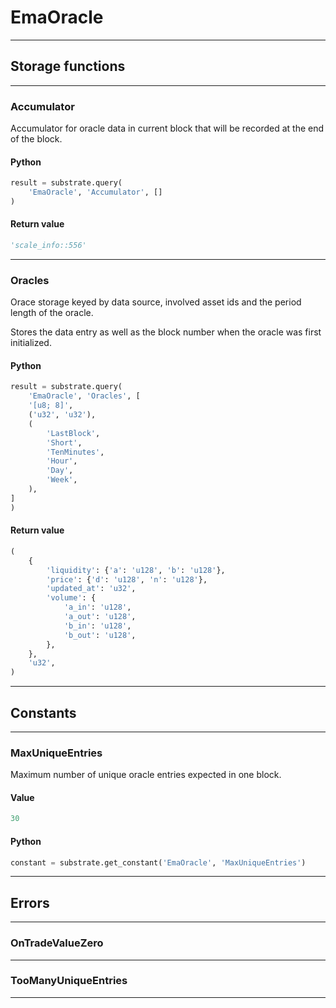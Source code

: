 
# EmaOracle

---------
## Storage functions

---------
### Accumulator
 Accumulator for oracle data in current block that will be recorded at the end of the block.

#### Python
```python
result = substrate.query(
    'EmaOracle', 'Accumulator', []
)
```

#### Return value
```python
'scale_info::556'
```
---------
### Oracles
 Orace storage keyed by data source, involved asset ids and the period length of the oracle.

 Stores the data entry as well as the block number when the oracle was first initialized.

#### Python
```python
result = substrate.query(
    'EmaOracle', 'Oracles', [
    '[u8; 8]',
    ('u32', 'u32'),
    (
        'LastBlock',
        'Short',
        'TenMinutes',
        'Hour',
        'Day',
        'Week',
    ),
]
)
```

#### Return value
```python
(
    {
        'liquidity': {'a': 'u128', 'b': 'u128'},
        'price': {'d': 'u128', 'n': 'u128'},
        'updated_at': 'u32',
        'volume': {
            'a_in': 'u128',
            'a_out': 'u128',
            'b_in': 'u128',
            'b_out': 'u128',
        },
    },
    'u32',
)
```
---------
## Constants

---------
### MaxUniqueEntries
 Maximum number of unique oracle entries expected in one block.
#### Value
```python
30
```
#### Python
```python
constant = substrate.get_constant('EmaOracle', 'MaxUniqueEntries')
```
---------
## Errors

---------
### OnTradeValueZero

---------
### TooManyUniqueEntries

---------